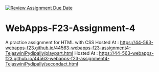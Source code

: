 [![Review Assignment Due Date](https://classroom.github.com/assets/deadline-readme-button-24ddc0f5d75046c5622901739e7c5dd533143b0c8e959d652212380cedb1ea36.svg)](https://classroom.github.com/a/4tKarLeg)
# WebApps-F23-Assignment-4
A practice assignment for HTML with CSS
Hosted At : <https://44-563-webapps-f23.github.io/44563-webapps-f23-assignment4-TejaswiniPydipally/playpart.html>
Hosted At : <https://44-563-webapps-f23.github.io/44563-webapps-f23-assignment4-TejaswiniPydipally/secondact.html>

